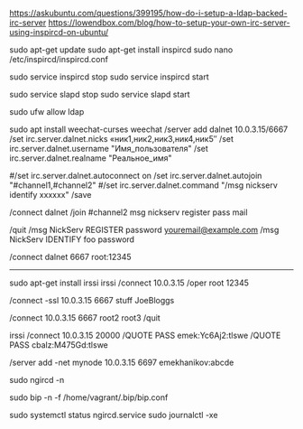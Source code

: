 
https://askubuntu.com/questions/399195/how-do-i-setup-a-ldap-backed-irc-server
https://lowendbox.com/blog/how-to-setup-your-own-irc-server-using-inspircd-on-ubuntu/

sudo apt-get update
sudo apt-get install inspircd
sudo nano /etc/inspircd/inspircd.conf

<bind address="10.0.3.15" port="6667" type="clients">
<bind address="" port="6667" type="clients">


<module name="m_ldapauth.so">
<ldapauth baserdn="cn=admin,dc=vagrant,dc=local"
          attribute="uid"
          server="ldap://10.0.3.15"
          allowpattern="Guest*"
          killreason="Access denied"
          searchscope="subtree"
          binddn=""
          bindauth=""
          verbose="yes"
          userfield="yes" >



sudo service inspircd stop
sudo service inspircd start

sudo service slapd stop
sudo service slapd start

sudo ufw allow ldap

sudo apt install weechat-curses
weechat
/server add dalnet 10.0.3.15/6667
/set irc.server.dalnet.nicks «ник1,ник2,ник3,ник4,ник5″
/set irc.server.dalnet.username "Имя_пользователя"
/set irc.server.dalnet.realname "Реальное_имя"

#/set irc.server.dalnet.autoconnect on
/set irc.server.dalnet.autojoin "#channel1,#channel2"
#/set irc.server.dalnet.command "/msg nickserv identify xxxxxx"
/save

/connect dalnet
/join #channel2
msg nickserv register pass mail

/quit
/msg NickServ REGISTER password youremail@example.com
/msg NickServ IDENTIFY foo password

/connect dalnet 6667 root:12345


------
sudo apt-get install irssi
irssi
/connect 10.0.3.15
/oper root 12345



/connect -ssl 10.0.3.15 6667 stuff JoeBloggs


/connect  10.0.3.15 6667 root2 root3
/quit

irssi
/connect  10.0.3.15 20000
/QUOTE PASS emek:Yc6Aj2:tlswe
/QUOTE PASS cbalz:M475Gd:tlswe

/server add -net mynode 10.0.3.15 6697 emekhanikov:abcde

sudo ngircd -n

sudo bip -n -f /home/vagrant/.bip/bip.conf

sudo systemctl status ngircd.service
sudo journalctl -xe
